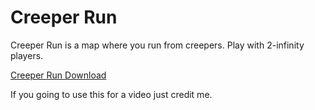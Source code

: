 # Creeper Run
Creeper Run is a map where you run from creepers. Play with 2-infinity players.

[Creeper Run Download](https://github.com/PeriodicFish/periodicfish.github.io/blob/main/CreeperRun.zip)



If you going to use this for a video just credit me.
